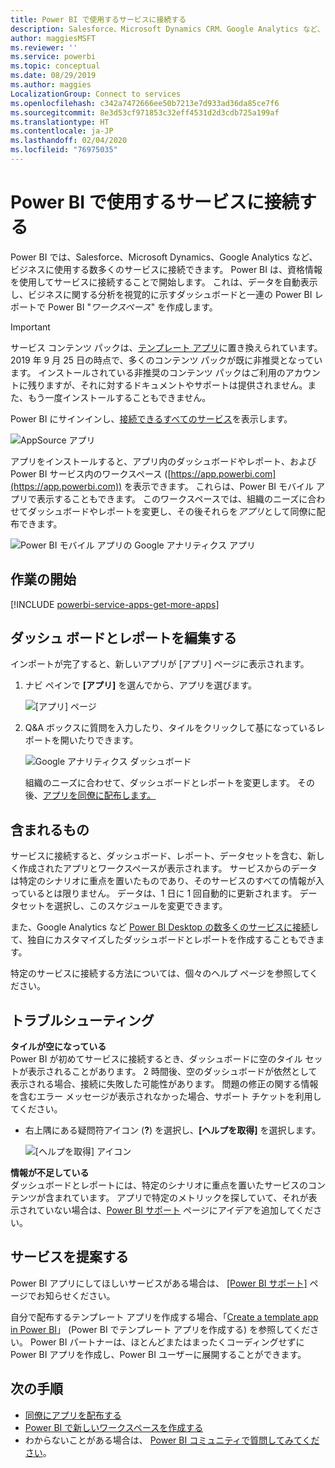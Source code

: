 ```yaml
---
title: Power BI で使用するサービスに接続する
description: Salesforce、Microsoft Dynamics CRM、Google Analytics など、ビジネスに使用する数多くのサービスに接続します。
author: maggiesMSFT
ms.reviewer: ''
ms.service: powerbi
ms.topic: conceptual
ms.date: 08/29/2019
ms.author: maggies
LocalizationGroup: Connect to services
ms.openlocfilehash: c342a7472666ee50b7213e7d933ad36da85ce7f6
ms.sourcegitcommit: 8e3d53cf971853c32eff4531d2d3cdb725a199af
ms.translationtype: HT
ms.contentlocale: ja-JP
ms.lasthandoff: 02/04/2020
ms.locfileid: "76975035"
---
```

# <a name="connect-to-the-services-you-use-with-power-bi"></a>Power BI で使用するサービスに接続する
Power BI では、Salesforce、Microsoft Dynamics、Google Analytics など、ビジネスに使用する数多くのサービスに接続できます。 Power BI は、資格情報を使用してサービスに接続することで開始します。 これは、データを自動表示し、ビジネスに関する分析を視覚的に示すダッシュボードと一連の Power BI レポートで Power BI "*ワークスペース*" を作成します。

>[!IMPORTANT]
>サービス コンテンツ パックは、[テンプレート アプリ](https://docs.microsoft.com/power-bi/service-template-apps-overview)に置き換えられています。 2019 年 9 月 25 日の時点で、多くのコンテンツ パックが既に非推奨となっています。 インストールされている非推奨のコンテンツ パックはご利用のアカウントに残りますが、それに対するドキュメントやサポートは提供されません。また、もう一度インストールすることもできません。

Power BI にサインインし、[接続できるすべてのサービス](https://app.powerbi.com/getdata/services)を表示します。 

![AppSource アプリ](media/service-connect-to-services/overview.png)

アプリをインストールすると、アプリ内のダッシュボードやレポート、および Power BI サービス内のワークスペース ([https://app.powerbi.com](https://app.powerbi.com)) を表示できます。 これらは、Power BI モバイル アプリで表示することもできます。 このワークスペースでは、組織のニーズに合わせてダッシュボードやレポートを変更し、その後それらを*アプリ*として同僚に配布できます。 

![Power BI モバイル アプリの Google アナリティクス アプリ](media/service-connect-to-services/power-bi-service-mobile-app-240.png)

## <a name="get-started"></a>作業の開始
[!INCLUDE [powerbi-service-apps-get-more-apps](./includes/powerbi-service-apps-get-more-apps.md)]

## <a name="edit-the-dashboard-and-reports"></a>ダッシュ ボードとレポートを編集する
インポートが完了すると、新しいアプリが [アプリ] ページに表示されます。

1. ナビ ペインで **[アプリ]** を選んでから、アプリを選びます。
   
     ![[アプリ] ページ](media/service-connect-to-services/power-bi-service-apps-open-app.png)
2. Q&A ボックスに質問を入力したり、タイルをクリックして基になっているレポートを開いたりできます。 
   
    ![Google アナリティクス ダッシュボード](media/service-connect-to-services/googleanalytics2.png)
   
    組織のニーズに合わせて、ダッシュボードとレポートを変更します。 その後、[アプリを同僚に配布します。](service-create-distribute-apps.md)

## <a name="whats-included"></a>含まれるもの
サービスに接続すると、ダッシュボード、レポート、データセットを含む、新しく作成されたアプリとワークスペースが表示されます。 サービスからのデータは特定のシナリオに重点を置いたものであり、そのサービスのすべての情報が入っているとは限りません。 データは、1 日に 1 回自動的に更新されます。 データセットを選択し、このスケジュールを変更できます。

また、Google Analytics など [Power BI Desktop の数多くのサービスに接続](desktop-data-sources.md)して、独自にカスタマイズしたダッシュボードとレポートを作成することもできます。  

特定のサービスに接続する方法については、個々のヘルプ ページを参照してください。

## <a name="troubleshooting"></a>トラブルシューティング
**タイルが空になっている**  
Power BI が初めてサービスに接続するとき、ダッシュボードに空のタイル セットが表示されることがあります。 2 時間後、空のダッシュボードが依然として表示される場合、接続に失敗した可能性があります。 問題の修正の関する情報を含むエラー メッセージが表示されなかった場合、サポート チケットを利用してください。

* 右上隅にある疑問符アイコン (**?**) を選択し、**[ヘルプを取得]** を選択します。
  
    ![[ヘルプを取得] アイコン](media/service-connect-to-services/power-bi-service-get-help.png)

**情報が不足している**  
ダッシュボードとレポートには、特定のシナリオに重点を置いたサービスのコンテンツが含まれています。 アプリで特定のメトリックを探していて、それが表示されていない場合は、[Power BI サポート](https://support.powerbi.com/forums/265200-power-bi) ページにアイデアを追加してください。

## <a name="suggesting-services"></a>サービスを提案する
Power BI アプリにしてほしいサービスがある場合は、 [[Power BI サポート]](https://support.powerbi.com/forums/265200-power-bi) ページでお知らせください。

自分で配布するテンプレート アプリを作成する場合、「[Create a template app in Power BI](service-template-apps-create.md)」 (Power BI でテンプレート アプリを作成する) を参照してください。 Power BI パートナーは、ほとんどまたはまったくコーディングせずに Power BI アプリを作成し、Power BI ユーザーに展開することができます。 

## <a name="next-steps"></a>次の手順
* [同僚にアプリを配布する](service-create-distribute-apps.md)
* [Power BI で新しいワークスペースを作成する](service-create-the-new-workspaces.md)
* わからないことがある場合は、 [Power BI コミュニティで質問してみてください](https://community.powerbi.com/)。

